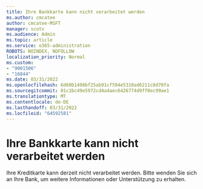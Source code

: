 ```yaml
---
title: Ihre Bankkarte kann nicht verarbeitet werden
ms.author: cmcatee
author: cmcatee-MSFT
manager: scotv
ms.audience: Admin
ms.topic: article
ms.service: o365-administration
ROBOTS: NOINDEX, NOFOLLOW
localization_priority: Normal
ms.custom:
- "9001506"
- "16844"
ms.date: 03/31/2022
ms.openlocfilehash: 6d60b1498bf25ab91cf594e5310ad6211c8d70fa
ms.sourcegitcommit: 01c1bc49e5972cd4a4aec6426774d9ff0ec99ae1
ms.translationtype: MT
ms.contentlocale: de-DE
ms.lasthandoff: 03/31/2022
ms.locfileid: "64592581"
---
```

# <a name="unable-to-process-your-bank-card"></a>Ihre Bankkarte kann nicht verarbeitet werden

Ihre Kreditkarte kann derzeit nicht verarbeitet werden. Bitte wenden Sie sich an Ihre Bank, um weitere Informationen oder Unterstützung zu erhalten.
